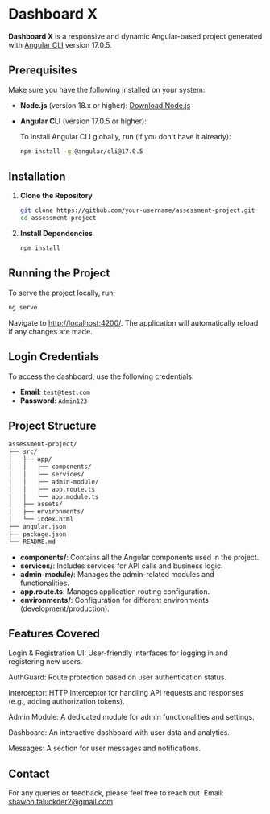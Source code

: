 
# Dashboard X

**Dashboard X** is a responsive and dynamic Angular-based project generated with [Angular CLI](https://github.com/angular/angular-cli) version 17.0.5.

## Prerequisites

Make sure you have the following installed on your system:

- **Node.js** (version 18.x or higher): [Download Node.js](https://nodejs.org/)
- **Angular CLI** (version 17.0.5 or higher):

  To install Angular CLI globally, run (if you don't have it already):

  ```bash
  npm install -g @angular/cli@17.0.5
  ```

## Installation

1. **Clone the Repository**

   ```bash
   git clone https://github.com/your-username/assessment-project.git
   cd assessment-project
   ```

2. **Install Dependencies**

   ```bash
   npm install
   ```

## Running the Project

To serve the project locally, run:

```bash
ng serve
```

Navigate to [http://localhost:4200/](http://localhost:4200/). The application will automatically reload if any changes are made.

## Login Credentials

To access the dashboard, use the following credentials:

- **Email**: `test@test.com`
- **Password**: `Admin123`

## Project Structure

```bash
assessment-project/
├── src/
│   ├── app/
│   │   ├── components/
│   │   ├── services/
│   │   ├── admin-module/
│   │   ├── app.route.ts
│   │   └── app.module.ts
│   ├── assets/
│   ├── environments/
│   └── index.html
├── angular.json
├── package.json
└── README.md
```

- **components/**: Contains all the Angular components used in the project.
- **services/**: Includes services for API calls and business logic.
- **admin-module/**: Manages the admin-related modules and functionalities.
- **app.route.ts**: Manages application routing configuration.
- **environments/**: Configuration for different environments (development/production).

## Features Covered

Login & Registration UI: User-friendly interfaces for logging in and registering new users.

AuthGuard: Route protection based on user authentication status.

Interceptor: HTTP Interceptor for handling API requests and responses (e.g., adding authorization tokens).

Admin Module: A dedicated module for admin functionalities and settings.

Dashboard: An interactive dashboard with user data and analytics.

Messages: A section for user messages and notifications.


## Contact

For any queries or feedback, please feel free to reach out. Email: shawon.taluckder2@gmail.com
